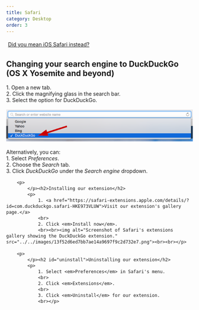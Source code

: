 ```yaml
---
title: Safari
category: Desktop
order: 3
---
```

<a class="button" href="https://duck.co/help/mobile/safari-ios" id="safari-button">
            <i class="icon-mobile-phone"></i>
            Did you mean iOS Safari instead?
        </a>
        <p>
            </p><h2>Changing your search engine to DuckDuckGo (OS X Yosemite and beyond)</h2>
            <p>
                1. Open a new tab.
                <br> 
                2. Click the magnifying glass in the search bar.
                <br> 
                3. Select the option for DuckDuckGo.
                <br><br><img alt="Screenshot showing how to select DuckDuckGo as the search engine for Safari." src="../../images/c614041fd7b154cd1633472476b23a18.png"><br><br>
                Alternatively, you can:
                <br>
                1. Select <em>Preferences</em>.
                <br>
                2. Choose the <em>Search</em> tab.
                <br>
                3. Click <em>DuckDuckGo</em> under the <em>Search engine</em> dropdown.
            </p>
        
        <p>
            </p><h2>Installing our extension</h2>
            <p>
                1. <a href="https://safari-extensions.apple.com/details/?id=com.duckduckgo.safari-HKE973VLUW">Visit our extension's gallery page.</a>
                <br>               
                2. Click <em>Install now</em>.
                <br><br><img alt="Screenshot of Safari's extensions gallery showing the DuckDuckGo extension." src="../../images/13f52d6ed7bb7ae14a9697f9c2d732e7.png"><br><br></p>
        
        <p>
            </p><h2 id="uninstall">Uninstalling our extension</h2>
            <p>
                1. Select <em>Preferences</em> in Safari's menu.
                <br>
                2. Click <em>Extensions</em>.
                <br>
                3. Click <em>Uninstall</em> for our extension.
                <br></p>
        

<style type="text/css">
#safari-button {
    margin-top: 16px;
}
.icon-mobile-phone {
    font-size: 20px !important;
    margin-right: 5px;
}
</style>